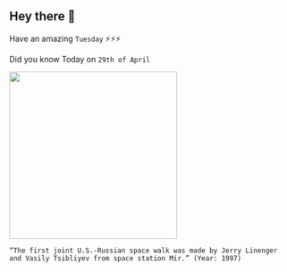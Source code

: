 ## Hey there 👋
Have an amazing `Tuesday` ⚡⚡⚡

Did you know Today on `29th of April`
 
 [<img src="http://www.americaspace.com/wp-content/uploads/2015/01/linenger2.jpg" width="300" />](https://www.upi.com/Archives/1997/04/29/Mir-crew-take-space-walk/7040862286400/) 
 ```
“The first joint U.S.-Russian space walk was made by Jerry Linenger and Vasily Tsibliyev from space station Mir.” (Year: 1997)
```
